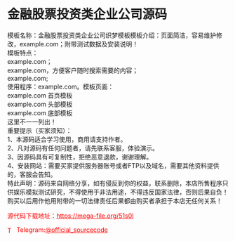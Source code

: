 # 金融股票投资类企业公司源码

模板名称：金融股票投资类企业公司织梦模板模板介绍：页面简洁，容易维护修改，example.com；附带测试数据及安装说明！<br>模板特点：<br>example.com；<br>example.com，方便客户随时搜索需要的内容；<br>example.com;<br>使用程序：example.com。模板页面：<br>example.com 首页模板<br>example.com 头部模板<br>example.com 底部模板<br>这里不一一列出！<br>重要提示（买家须知）：<br>1、本源码适合学习使用，商用请支持作者。<br>2、凡对源码有任何问题者，请先联系客服，体验演示。<br>3、因源码具有可复制性，拒绝恶意退款，谢谢理解。<br>4、安装网站：需要买家提供服务器账号或者FTP以及域名，需要其他资料提供的，客服会告知。<br>特此声明：源码来自网络分享，如有侵反到你的权益，联系删除，本店所售程序只供娱乐模拟测试研究，不得使用于非法用途，不得违反国家法律，否则后果自负！购买以后用作他用附带的一切法律责任后果都由购买者承担于本店无任何关系！<br>


<p style="color: red;">源代码下载地址：<a href="https://mega-file.org/51s0l" style="color: red;">https://mega-file.org/51s0l</a></p><p style="color: red;"><img src="https://cdn-icons-png.flaticon.com/512/2111/2111646.png" alt="Telegram Icon" style="width: 16px; vertical-align: middle; margin-right: 5px;">Telegram:<a href="https://t.me/official_sourcecode" style="color: red;">@official_sourcecode</a></p>